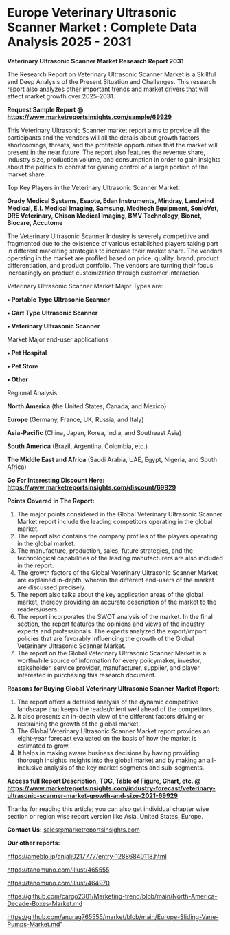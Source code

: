  # Europe Veterinary Ultrasonic Scanner Market : Complete Data Analysis 2025 - 2031

<strong>Veterinary Ultrasonic Scanner Market Research Report 2031</strong>

The Research Report on Veterinary Ultrasonic Scanner Market is a Skillful and Deep Analysis of the Present Situation and Challenges. This research report also analyzes other important trends and market drivers that will affect market growth over 2025-2031.

<strong>Request Sample Report @ <a href=https://www.marketreportsinsights.com/sample/69929>https://www.marketreportsinsights.com/sample/69929</a></strong>

This Veterinary Ultrasonic Scanner market report aims to provide all the participants and the vendors will all the details about growth factors, shortcomings, threats, and the profitable opportunities that the market will present in the near future. The report also features the revenue share, industry size, production volume, and consumption in order to gain insights about the politics to contest for gaining control of a large portion of the market share.

Top Key Players in the Veterinary Ultrasonic Scanner Market:

<strong>Grady Medical Systems, Esaote, Edan Instruments, Mindray, Landwind Medical, E.I. Medical Imaging, Samsung, Meditech Equipment, SonicVet, DRE Veterinary, Chison Medical Imaging, BMV Technology, Bionet, Biocare, Accutome</strong>

The Veterinary Ultrasonic Scanner Industry is severely competitive and fragmented due to the existence of various established players taking part in different marketing strategies to increase their market share. The vendors operating in the market are profiled based on price, quality, brand, product differentiation, and product portfolio. The vendors are turning their focus increasingly on product customization through customer interaction.

Veterinary Ultrasonic Scanner Market Major Types are:

<strong>• Portable Type Ultrasonic Scanner

• Cart Type Ultrasonic Scanner

• Veterinary Ultrasonic Scanner</strong>

Market Major end-user applications :

<strong>• Pet Hospital

• Pet Store

• Other</strong>

Regional Analysis

</u><strong><b>North America</b></strong> (the United States, Canada, and Mexico)

<strong><b>Europe </b></strong>(Germany, France, UK, Russia, and Italy)

<strong><b>Asia-Pacific</b></strong> (China, Japan, Korea, India, and Southeast Asia)

<strong><b>South America</b></strong> (Brazil, Argentina, Colombia, etc.)

<strong><b>The Middle East and Africa</b></strong> (Saudi Arabia, UAE, Egypt, Nigeria, and South Africa)

<strong>Go For Interesting Discount Here: <a href=https://www.marketreportsinsights.com/discount/69929>https://www.marketreportsinsights.com/discount/69929</a></strong>

<strong>Points Covered in The Report:</strong>
<ol>
  <li>The major points considered in the Global Veterinary Ultrasonic Scanner Market report include the leading competitors operating in the global market.</li>
  <li>The report also contains the company profiles of the players operating in the global market.</li>
  <li>The manufacture, production, sales, future strategies, and the technological capabilities of the leading manufacturers are also included in the report.</li>
  <li>The growth factors of the Global Veterinary Ultrasonic Scanner Market are explained in-depth, wherein the different end-users of the market are discussed precisely.</li>
  <li>The report also talks about the key application areas of the global market, thereby providing an accurate description of the market to the readers/users.</li>
  <li>The report incorporates the SWOT analysis of the market. In the final section, the report features the opinions and views of the industry experts and professionals. The experts analyzed the export/import policies that are favorably influencing the growth of the Global Veterinary Ultrasonic Scanner Market.</li>
  <li>The report on the Global Veterinary Ultrasonic Scanner Market is a worthwhile source of information for every policymaker, investor, stakeholder, service provider, manufacturer, supplier, and player interested in purchasing this research document.</li>
</ol>
<strong>Reasons for Buying Global Veterinary Ultrasonic Scanner Market Report:</strong>

<ol>
  <li>The report offers a detailed analysis of the dynamic competitive landscape that keeps the reader/client well ahead of the competitors.</li>
  <li>It also presents an in-depth view of the different factors driving or restraining the growth of the global market.</li>
  <li>The Global Veterinary Ultrasonic Scanner Market report provides an eight-year forecast evaluated on the basis of how the market is estimated to grow.</li>
  <li>It helps in making aware business decisions by having providing thorough insights insights into the global market and by making an all-inclusive analysis of the key market segments and sub-segments.</li>
</ol>
<strong>Access full Report Description, TOC, Table of Figure, Chart, etc. @ <a href=https://www.marketreportsinsights.com/industry-forecast/veterinary-ultrasonic-scanner-market-growth-and-size-2021-69929>https://www.marketreportsinsights.com/industry-forecast/veterinary-ultrasonic-scanner-market-growth-and-size-2021-69929</a></strong>


Thanks for reading this article; you can also get individual chapter wise section or region wise report version like Asia, United States, Europe.

<strong>Contact Us:</strong>
sales@marketreportsinsights.com

<strong>Our other reports:</strong>

<a href=https://ameblo.jp/anjali0217777/entry-12886840118.html>https://ameblo.jp/anjali0217777/entry-12886840118.html</a>

<a href=https://tanomuno.com/illust/465555>https://tanomuno.com/illust/465555</a>

<a href=https://tanomuno.com/illust/464970>https://tanomuno.com/illust/464970</a>

<a href=https://github.com/cargo2301/Marketing-trend/blob/main/North-America-Decade-Boxes-Market.md>https://github.com/cargo2301/Marketing-trend/blob/main/North-America-Decade-Boxes-Market.md</a>

<a href=https://github.com/anurag765555/market/blob/main/Europe-Sliding-Vane-Pumps-Market.md>https://github.com/anurag765555/market/blob/main/Europe-Sliding-Vane-Pumps-Market.md</a>"

